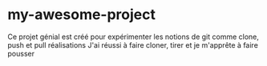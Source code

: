 # my-awesome-project
 Ce projet génial est créé pour expérimenter les notions de git comme clone, push et pull
réalisations J'ai réussi à faire cloner, tirer et je m'apprête à faire pousser
